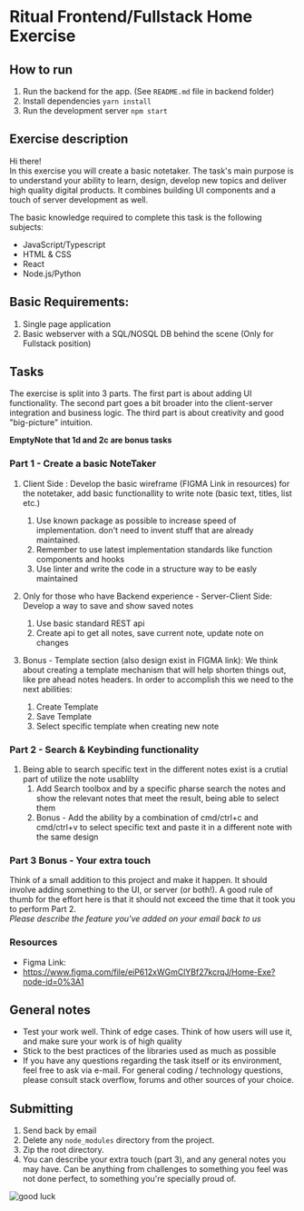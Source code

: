 # Ritual Frontend/Fullstack Home Exercise

## How to run
1. Run the backend for the app. (See `README.md` file in backend folder)
2. Install dependencies
`yarn install`
3. Run the development server
`npm start`

## Exercise description
Hi there!  
In this exercise you will create a basic notetaker.
The task's main purpose is to understand your ability to learn, design, develop new topics and deliver high quality digital products. It combines building UI components and a touch of server development as well.

The basic knowledge required to complete this task is the following subjects:
- JavaScript/Typescript
- HTML & CSS
- React
- Node.js/Python

## Basic Requirements:
1. Single page application
2. Basic webserver with a SQL/NOSQL DB behind the scene (Only for Fullstack position)

## Tasks

The exercise is split into 3 parts. The first part is about adding UI functionality. The second part goes a bit broader into the client-server integration and business logic.
The third part is about creativity and good "big-picture" intuition.

**EmptyNote that 1d and 2c are bonus tasks**

### Part 1 - Create a basic NoteTaker

1. Client Side : Develop the basic wireframe (FIGMA Link in resources) for the notetaker, add basic functionallity to write note (basic text, titles, list etc.)
   1. Use known package as possible to increase speed of implementation. don't need to invent stuff that are already maintained.
   2. Remember to use latest implementation standards like function components and hooks 
   3. Use linter and write the code in a structure way to be easly maintained

2. Only for those who have Backend experience - Server-Client Side: Develop a way to save and show saved notes
   1. Use basic standard REST api
   2. Create api to get all notes, save current note, update note on changes

3. Bonus - Template section (also design exist in FIGMA link):
   We think about creating a template mechanism that will help shorten things out, like pre ahead notes headers. In order to accomplish this we need to the next abilities:
   1. Create Template
   2. Save Template
   3. Select specific template when creating new note

### Part 2 - Search & Keybinding functionality
1. Being able to search specific text in the different notes exist is a crutial part of utilize the note usablilty
   1. Add Search toolbox and by a specific pharse search the notes and show the relevant notes that meet the result, being able to select them
   2. Bonus - Add the ability by a combination of cmd/ctrl+c and cmd/ctrl+v to select specific text and paste it in a different note with the same design


### Part 3 Bonus - Your extra touch
Think of a small addition to this project and make it happen.
It should involve adding something to the UI, or server (or both!).
A good rule of thumb for the effort here is that it should not exceed the time that it took you to perform Part 2.  
*Please describe the feature you've added on your email back to us*

### Resources
- Figma Link: 
- https://www.figma.com/file/eiP612xWGmClYBf27kcrqJ/Home-Exe?node-id=0%3A1
## General notes
- Test your work well. Think of edge cases. Think of how users will use it, and make sure your work is of high quality
- Stick to the best practices of the libraries used as much as possible
- If you have any questions regarding the task itself or its environment, feel free to ask via e-mail. For general coding / technology questions, please consult stack overflow, forums and other sources of your choice.


## Submitting

1. Send back by email
2. Delete any `node_modules` directory from the project.
3. Zip the root directory.
4. You can describe your extra touch (part 3), and any general notes you may have.
   Can be anything from challenges to something you feel was not done perfect,
   to something you're specially proud of.

![good luck](https://media.giphy.com/media/1YEYxkkjOjWKezU4YF/giphy.gif)
